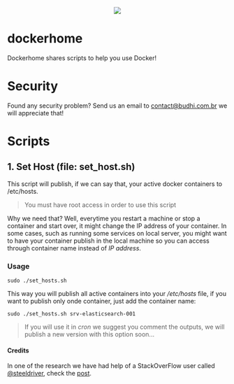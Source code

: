 <p align="center">

  <img src="https://upload.wikimedia.org/wikipedia/commons/7/79/Docker_(container_engine)_logo.png">

</p>

# dockerhome

Dockerhome shares scripts to help you use Docker! 


# Security

Found any security problem? Send us an email to contact@budhi.com.br we will appreciate that!


# Scripts

## 1. Set Host (file: set_host.sh)

This script will publish, if we can say that, your active docker containers to /etc/hosts.

>You must have root access in order to use this script

Why we need that? Well, everytime you restart a machine or stop a container and start over, it might change the IP address of your container. In some cases, such as running some services on local server, you might want to have your container publish in the local machine so you can access through container name instead of *IP address*.

### Usage
```
sudo ./set_hosts.sh
``` 
This way you will publish all active containers into your */etc/hosts* file, if you want to publish only onde container, just add the container name:
```
sudo ./set_hosts.sh srv-elasticsearch-001
``` 


>If you will use it in *cron* we suggest you comment the outputs, we will publish a new version with this option soon...




#### Credits

In one of the research we have had help of a StackOverFlow user called [@steeldriver](http://unix.stackexchange.com/users/65304/steeldriver), check the [post](http://unix.stackexchange.com/questions/322598/match-exact-string-in-file-and-update-ip-address/322605).
